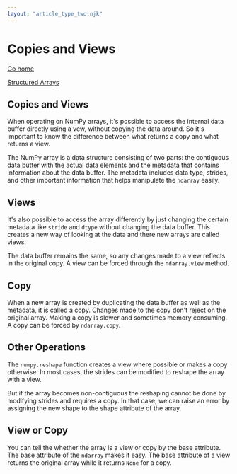 ```yaml
---
layout: "article_type_two.njk"
---
```

# Copies and Views
[Go home](/index.html)

[Structured Arrays](https://numpy.org/doc/stable/user/basics.copies.html)

## Copies and Views

When operating on NumPy arrays, it's possible to access the internal data buffer directly using a vew, without copying the data around. So it's important to know the difference between what returns a copy and what returns a view.

The NumPy array is a data structure consisting of two parts: the contiguous data butter with the actual data elements and the metadata that contains information about the data buffer. The metadata includes data type, strides, and other important information that helps manipulate the `ndarray` easily.

## Views

It's also possible to access the array differently by just changing the certain metadata like `stride` and `dtype` without changing the data buffer. This creates a new way of looking at the data and there new arrays are called views. 

The data buffer remains the same, so any changes made to a view reflects in the original copy. A view can be forced through the `ndarray.view` method. 

## Copy

When a new array is created by duplicating the data buffer as well as the metadata, it is called a copy. Changes made to the copy don't reject on the original array. Making a copy is slower and sometimes memory consuming. A copy can be forced by `ndarray.copy`.

## Other Operations
The `numpy.reshape` function creates a view where possible or makes a copy otherwise. In most cases, the strides can be modified to reshape the array with a view. 

But if the array becomes non-contiguous the reshaping cannot be done by modifying strides and requires a copy. In that case, we can raise an error by assigning the new shape to the shape attribute of the array.

## View or Copy
You can tell the whether the array is a view or copy by the base attribute. The base attribute of the `ndarray` makes it easy. The base attribute of a view returns the original array while it returns `None` for a copy.
